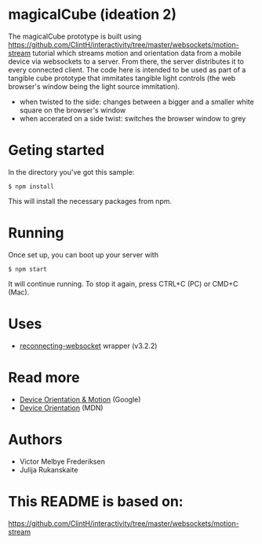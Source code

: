 # magicalCube  (ideation 2)

The magicalCube prototype is built using https://github.com/ClintH/interactivity/tree/master/websockets/motion-stream tutorial which  streams motion and orientation data from a mobile device via websockets to a server. From there, the server distributes it to every connected client. The code here is intended to be used as part of a tangible cube prototype that immitates tangible light controls (the web browser's window being the light source immitation).

* when twisted to the side: changes between a bigger and a smaller white square on the browser's window
* when accerated on a side twist: switches the browser window to grey

# Geting started

In the directory you've got this sample:

`$ npm install`

This will install the necessary packages from npm.

# Running

Once set up, you can boot up your server with

`$ npm start`

It will continue running. To stop it again, press CTRL+C (PC) or CMD+C (Mac).

# Uses

* [reconnecting-websocket](https://github.com/pladaria/reconnecting-websocket) wrapper (v3.2.2)

# Read more

* [Device Orientation & Motion](https://developers.google.com/web/fundamentals/native-hardware/device-orientation/) (Google)
* [Device Orientation](https://developer.mozilla.org/en-US/docs/Web/API/Detecting_device_orientation) (MDN)

# Authors
* Victor Melbye Frederiksen
* Julija Rukanskaite

# This README is based on:
https://github.com/ClintH/interactivity/tree/master/websockets/motion-stream
